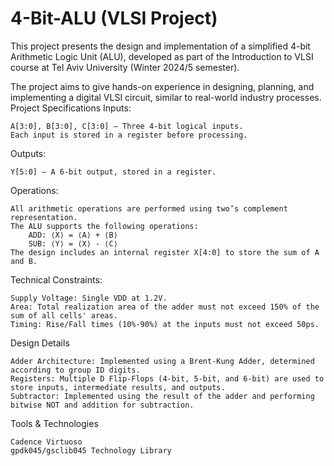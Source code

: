# 4-Bit-ALU (VLSI Project)
This project presents the design and implementation of a simplified 4-bit Arithmetic Logic Unit (ALU), developed as part of the Introduction to VLSI course at Tel Aviv University (Winter 2024/5 semester).

The project aims to give hands-on experience in designing, planning, and implementing a digital VLSI circuit, similar to real-world industry processes.
Project Specifications
Inputs:

    A[3:0], B[3:0], C[3:0] – Three 4-bit logical inputs.
    Each input is stored in a register before processing.

Outputs:

    Y[5:0] – A 6-bit output, stored in a register.

Operations:

    All arithmetic operations are performed using two’s complement representation.
    The ALU supports the following operations:
        ADD: ⟨X⟩ = ⟨A⟩ + ⟨B⟩
        SUB: ⟨Y⟩ = ⟨X⟩ - ⟨C⟩
    The design includes an internal register X[4:0] to store the sum of A and B.

Technical Constraints:

    Supply Voltage: Single VDD at 1.2V.
    Area: Total realization area of the adder must not exceed 150% of the sum of all cells' areas.
    Timing: Rise/Fall times (10%-90%) at the inputs must not exceed 50ps.

Design Details

    Adder Architecture: Implemented using a Brent-Kung Adder, determined according to group ID digits.
    Registers: Multiple D Flip-Flops (4-bit, 5-bit, and 6-bit) are used to store inputs, intermediate results, and outputs.
    Subtractor: Implemented using the result of the adder and performing bitwise NOT and addition for subtraction.

Tools & Technologies

    Cadence Virtuoso
    gpdk045/gsclib045 Technology Library
